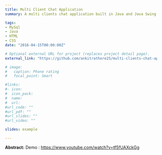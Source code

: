 ```yaml
---
title: Multi Client Chat Application
summary: A multi clients chat application built in Java and Java Swing. 

tags:
- MySql
- Java
- HTML
- CSS
date: "2016-04-15T00:00:00Z"

# Optional external URL for project (replaces project detail page).
external_link: "https://github.com/ankitrathore25/multi-clients-chat-application"

# image:
#   caption: Phone rating
#   focal_point: Smart

#links:
#- icon: 
#  icon_pack: 
#  name: 
#  url: 
#url_code: ""
#url_pdf: ""
#url_slides: ""
#url_video: ""

slides: example

---
```


**Abstract:**
Demo : https://www.youtube.com/watch?v=tf5fUAXckGg